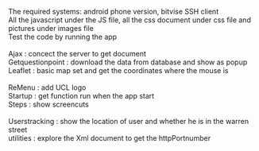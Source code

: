 The required systems: android phone version, bitvise SSH client<br/>
All the javascript under the JS  file, all the css document under css file and pictures under images file<br/>
Test the code by running the app <br/><br/>
Ajax            :            concect the server to get document<br/>
Getquestionpoint    :        download the data from database and show as popup<br/>
Leaflet              :       basic map set and get the coordinates where the mouse is<br/><br/>
ReMenu                :      add UCL logo<br/>
Startup                :     get function run when the app start<br/>
Steps                   :    show screencuts<br/><br/>
Userstracking            :   show the location of user and whether he is in the warren street<br/>
utilities                 :  explore the Xml document to get the httpPortnumber<br/>
